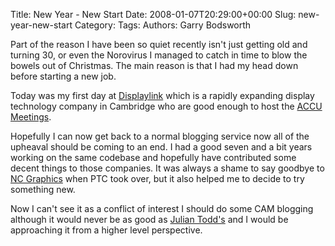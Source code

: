 Title: New Year - New Start
Date: 2008-01-07T20:29:00+00:00
Slug: new-year-new-start
Category: 
Tags: 
Authors: Garry Bodsworth

Part of the reason I have been so quiet recently isn't just getting old and turning 30, or even the Norovirus I managed to catch in time to blow the bowels out of Christmas.  The main reason is that I had my head down before starting a new job.

Today was my first day at <a href="http://www.displaylink.com">Displaylink</a> which is a rapidly expanding display technology company in Cambridge who are good enough to host the <a href="http://www.accu.org">ACCU Meetings</a>.

Hopefully I can now get back to a normal blogging service now all of the upheaval should be coming to an end.  I had a good seven and a bit years working on the same codebase and hopefully have contributed some decent things to those companies.  It was always a shame to say goodbye to <a href="http://www.ncgraphics.net">NC Graphics</a> when PTC took over, but it also helped me to decide to try something new.

Now I can't see it as a conflict of interest I should do some CAM blogging although it would never be as good as <a href="http://www.freesteel.co.uk/wpblog/index.php">Julian Todd's</a> and I would be approaching it from a higher level perspective.
